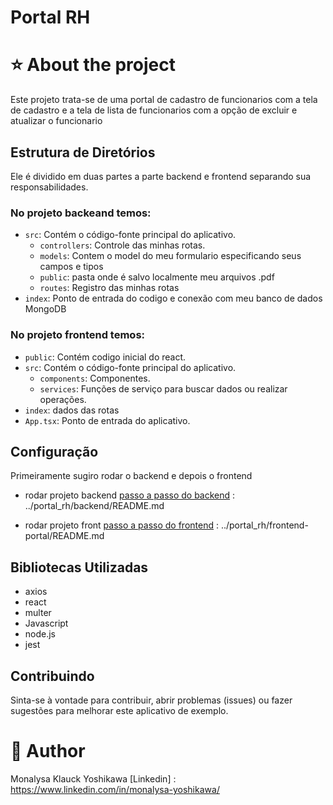 # Portal RH




#  :star: About the project

Este projeto trata-se de uma portal de cadastro de funcionarios com a tela de cadastro e a tela de lista de funcionarios com a opção de excluir e atualizar o funcionario

## Estrutura de Diretórios

Ele é dividido em duas partes a parte backend e frontend separando sua responsabilidades.

### No projeto backeand temos: 


- `src`: Contém o código-fonte principal do aplicativo.
    - `controllers`: Controle das minhas rotas.
    - `models`: Contem o model do meu formulario especificando seus campos e tipos
    - `public`: pasta onde é salvo localmente meu arquivos .pdf
    - `routes`: Registro das minhas rotas 
- `index`: Ponto de entrada do codigo e conexão com meu banco de dados MongoDB

### No projeto frontend temos: 
- `public`: Contém codigo inicial do react.
- `src`: Contém o código-fonte principal do aplicativo.
  - `components`: Componentes.
  - `services`: Funções de serviço para buscar dados ou realizar operações.
- `index`: dados das rotas
- `App.tsx`: Ponto de entrada do aplicativo.


## Configuração
Primeiramente sugiro rodar o backend e depois o frontend

- rodar projeto backend 
[passo a passo do backend](../portal_rh/backend/README.md) : ../portal_rh/backend/README.md

- rodar projeto front 
[passo a passo do frontend](../portal_rh/frontend-portal/README.md) : ../portal_rh/frontend-portal/README.md


## Bibliotecas Utilizadas

- axios
- react
- multer
- Javascript
- node.js
- jest


## Contribuindo

Sinta-se à vontade para contribuir, abrir problemas (issues) ou fazer sugestões para melhorar este aplicativo de exemplo.



# :pushpin: Author
Monalysa Klauck Yoshikawa
[Linkedin] : <https://www.linkedin.com/in/monalysa-yoshikawa/>